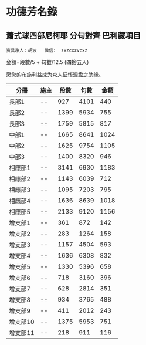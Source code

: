 # 功德芳名錄
## 蕭式球四部尼柯耶 分句對齊 巴利藏項目 

    资具净人：胡波   微信:  zxzcxzvcxz
金額=段數/5 + 句數/12.5 (四捨五入)

愿您的布施利益成为众人证悟涅盘之助缘。

| 分冊  | 施主 | 段數 | 句數 | 金額 | 
| -- | -- | -- | -- | -- |
| 長部1  | --| 927 | 4101 | 440 |
| 長部2  | -- | 1399 | 5934 | 755 |
| 長部3  | -- | 1759 | 5815 | 817 |
| 中部1  | -- | 1665 | 8641 | 1024 |
| 中部2  | -- | 1625 | 9754 | 1105 |
| 中部3  | -- | 1400 | 8320 | 946 |
| 相應部1  | -- | 3141 | 6930 | 1183 |
| 相應部2  | -- | 1143 | 6039 | 712 |
| 相應部3  | -- | 1095 | 7203 | 795 |
| 相應部4  | -- | 1636 | 8639 | 1018 |
| 相應部5  | -- | 2133 | 9120 | 1156 |
| 增支部1  | -- | 361 | 872 | 142 |
| 增支部2  | -- | 283 | 1264 | 158 |
| 增支部3  | -- | 1157 | 4504 | 593 |
| 增支部4  | -- | 1636 | 6308 | 832 |
| 增支部5  | -- | 1330 | 5396 | 658 |
| 增支部6  | -- | 718 | 3160 | 396 |
| 增支部7  | -- | 628 | 2814 | 351 |
| 增支部8  | -- | 934 | 3765 | 488 |
| 增支部9  | -- | 411 | 2012 | 243 |
| 增支部10  | -- | 1375 | 5953 | 751 |
| 增支部11  | -- | 218 | 911 | 116 |